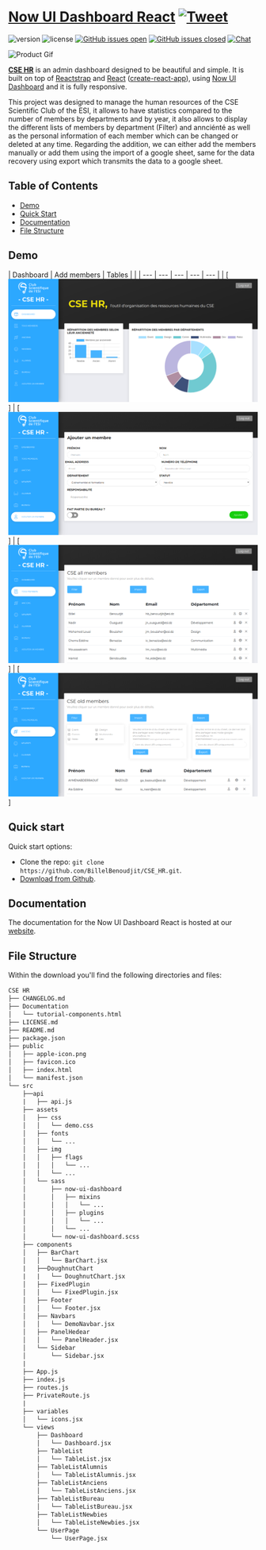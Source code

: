 # [Now UI Dashboard React](https://demos.creative-tim.com/now-ui-dashboard-react/#/dashboard) [![Tweet](https://img.shields.io/twitter/url/http/shields.io.svg?style=social&logo=twitter)](https://twitter.com/intent/tweet?url=https%3A%2F%2Fdemos.creative-tim.com%2Fnow-ui-dashboard-react%2F%23%2Fdashboard&text=Now%20UI%20Dashboard%20React%20by%20Creative%20Tim%20%7C%20Free%20React%20Admin%20Template&original_referer=http%3A%2F%2Flocalhost%3A3000%2Fdashboard&via=creativetim&hashtags=react%2Cbootstrap)



![version](https://img.shields.io/badge/version-1.2.0-blue.svg) ![license](https://img.shields.io/badge/license-MIT-blue.svg) [![GitHub issues open](https://img.shields.io/github/issues/creativetimofficial/now-ui-dashboard-react.svg?maxAge=2592000)]() [![GitHub issues closed](https://img.shields.io/github/issues-closed-raw/creativetimofficial/now-ui-dashboard-react.svg?maxAge=2592000)]() [![Chat](https://img.shields.io/badge/chat-on%20discord-7289da.svg)](https://discord.gg/E4aHAQy)

![Product Gif](./now-ui-dashboard-react.gif)

**[CSE HR](https://demos.creative-tim.com/now-ui-dashboard-react/#/admin/dashboard)** is an admin dashboard designed to be beautiful and simple. It is built on top of [Reactstrap](https://reactstrap.github.io/) and [React](https://reactjs.org/) ([create-react-app](https://github.com/facebook/create-react-app)), using [Now UI Dashboard](https://www.creative-tim.com/product/now-ui-dashboard) and it is fully responsive.

This project was designed to manage the human resources of the CSE Scientific Club of the ESI, it allows to have statistics compared to the number of members by departments and by year, it also allows to display the different lists of members by department (Filter) and annciénté as well as the personal information of each member which can be changed or deleted at any time. Regarding the addition, we can either add the members manually or add them using the import of a google sheet, same for the data recovery using export which transmits the data to a google sheet.

## Table of Contents

* [Demo](#demo)
* [Quick Start](#quick-start)
* [Documentation](#documentation)
* [File Structure](#file-structure)

## Demo

| Dashboard | Add members | Tables |  |
| --- | --- | --- | --- | --- |
| [![Start page](./src/assets/github/stats.png)] | [![User profile page](./src/assets/github/add_user.png)] | [![Tables page ](./src/assets/github/tables.png)] | [![Import/Export/Filter Data](./src/assets/github/import_export_filter.png)]

## Quick start

Quick start options:

- Clone the repo: `git clone https://github.com/BillelBenoudjit/CSE_HR.git`.
- [Download from Github](https://github.com/BillelBenoudjit/CSE_HR).


## Documentation
The documentation for the Now UI Dashboard React is hosted at our [website](https://demos.creative-tim.com/now-ui-dashboard-react/#/documentation/tutorial).


## File Structure

Within the download you'll find the following directories and files:

```
CSE HR
├── CHANGELOG.md
├── Documentation
│   └── tutorial-components.html
├── LICENSE.md
├── README.md
├── package.json
├── public
│   ├── apple-icon.png
│   ├── favicon.ico
│   ├── index.html
│   └── manifest.json
└── src
    ├──api
    |   ├── api.js
    ├── assets
    │   ├── css
    │   │   └── demo.css
    │   ├── fonts
    │   │   └── ...
    │   ├── img
    │   │   ├── flags
    │   │   │   └── ...
    │   │   └── ...
    │   └── sass
    │       ├── now-ui-dashboard
    │       │   ├── mixins
    │       │   │   └── ...
    │       │   ├── plugins
    │       │   │   └── ...
    │       │   └── ...
    │       └── now-ui-dashboard.scss
    ├── components
    │   ├── BarChart
    │   │   └── BarChart.jsx
    |   ├──DoughnutChart
    |   |   └── DoughnutChart.jsx
    │   ├── FixedPlugin
    │   │   └── FixedPlugin.jsx
    │   ├── Footer
    │   │   └── Footer.jsx
    │   ├── Navbars
    │   │   └── DemoNavbar.jsx
    │   ├── PanelHedear
    │   │   └── PanelHeader.jsx
    │   └── Sidebar
    │       └── Sidebar.jsx
    |
    ├── App.js
    ├── index.js
    ├── routes.js
    ├── PrivateRoute.js
    |
    ├── variables
    │   └── icons.jsx
    └── views
        ├── Dashboard
        │   └── Dashboard.jsx
        ├── TableList
        │   └── TableList.jsx
        ├── TableListAlumnis
        │   └── TableListAlumnis.jsx
        ├── TableListAnciens
        │   └── TableListAnciens.jsx
        ├── TableListBureau
        │   └── TableListBureau.jsx
        ├── TableListNewbies
        │   └── TableListeNewbies.jsx
        └── UserPage
            └── UserPage.jsx
```